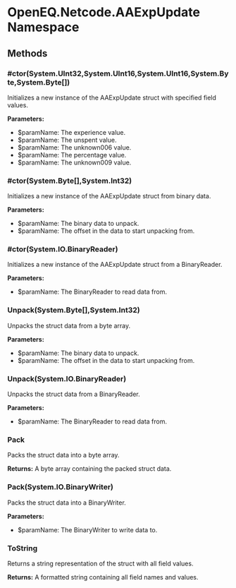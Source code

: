 ﻿# OpenEQ.Netcode.AAExpUpdate Namespace

## Methods

### #ctor(System.UInt32,System.UInt16,System.UInt16,System.Byte,System.Byte[])

Initializes a new instance of the AAExpUpdate struct with specified field values.

**Parameters:**

- $paramName: The experience value.
- $paramName: The unspent value.
- $paramName: The unknown006 value.
- $paramName: The percentage value.
- $paramName: The unknown009 value.

### #ctor(System.Byte[],System.Int32)

Initializes a new instance of the AAExpUpdate struct from binary data.

**Parameters:**

- $paramName: The binary data to unpack.
- $paramName: The offset in the data to start unpacking from.

### #ctor(System.IO.BinaryReader)

Initializes a new instance of the AAExpUpdate struct from a BinaryReader.

**Parameters:**

- $paramName: The BinaryReader to read data from.

### Unpack(System.Byte[],System.Int32)

Unpacks the struct data from a byte array.

**Parameters:**

- $paramName: The binary data to unpack.
- $paramName: The offset in the data to start unpacking from.

### Unpack(System.IO.BinaryReader)

Unpacks the struct data from a BinaryReader.

**Parameters:**

- $paramName: The BinaryReader to read data from.

### Pack

Packs the struct data into a byte array.

**Returns:** A byte array containing the packed struct data.

### Pack(System.IO.BinaryWriter)

Packs the struct data into a BinaryWriter.

**Parameters:**

- $paramName: The BinaryWriter to write data to.

### ToString

Returns a string representation of the struct with all field values.

**Returns:** A formatted string containing all field names and values.


